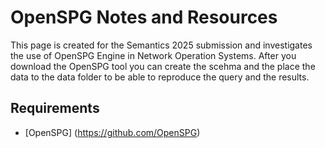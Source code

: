# OpenSPG Notes and Resources

This page is created  for the Semantics 2025 submission and investigates the use of OpenSPG Engine in Network Operation Systems.
After you download the OpenSPG tool you can create the scehma and the place the data to the data folder to be able to reproduce the query and the results. 

## Requirements

- [OpenSPG] (https://github.com/OpenSPG)


